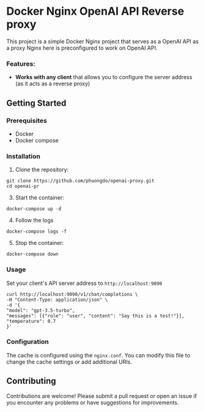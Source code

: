 # Docker Nginx OpenAI API Reverse proxy

This project is a simple Docker Nginx project that serves as a OpenAI API as a proxy
Nginx here is preconfigured to work on OpenAI API.

### Features:

- **Works with any client** that allows you to configure the server address (as it acts as a reverse proxy)


## Getting Started

### Prerequisites

- Docker
- Docker compose

### Installation

1. Clone the repository:

```
git clone https://github.com/phuongdo/openai-proxy.git
cd openai-pr
```

3. Start the container:

```
docker-compose up -d
```

4. Follow the logs

```
docker-compose logs -f
```

5. Stop the container:

```
docker-compose down
```

### Usage

Set your client's API server address to `http://localhost:9090`

```
curl http://localhost:9090/v1/chat/completions \
-H "Content-Type: application/json" \
-d '{
"model": "gpt-3.5-turbo",
"messages": [{"role": "user", "content": "Say this is a test!"}],
"temperature": 0.7
}'
```

### Configuration

The cache is configured using the `nginx.conf`. You can modify this file to change the cache settings or add additional URIs.

## Contributing

Contributions are welcome! Please submit a pull request or open an issue if you encounter any problems or have suggestions for improvements.
